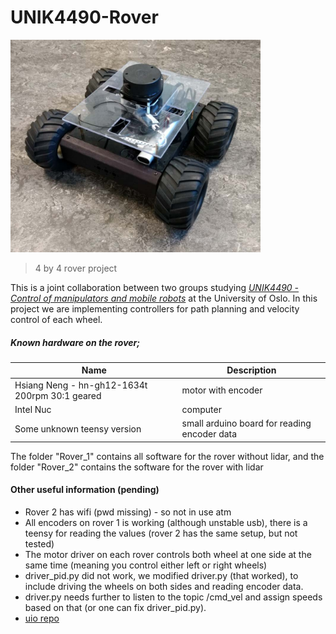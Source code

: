 # UNIK4490-Rover
<img src="https://github.com/KvalheimRacing/UNIK4490-Rover/blob/master/Rover_2/rover_pic.PNG" width="400" height="340">

> 4 by 4 rover project

This is a joint collaboration between two groups studying [*UNIK4490 - Control of manipulators and mobile robots*](http://www.uio.no/studier/emner/matnat/its/UNIK4490/index-eng.html) at the University of Oslo.
In this project we are implementing controllers for path planning and velocity control of each wheel.

##### Known hardware on the rover;
| Name | Description |
| ----- | ---- |
|Hsiang Neng - hn-gh12-1634t 200rpm 30:1 geared |motor with encoder|
|Intel Nuc |computer|
|Some unknown teensy version| small arduino board for reading encoder data| 

The folder "Rover_1" contains all software for the rover without lidar, and the folder "Rover_2" contains the software for the rover with lidar


#### Other useful information (pending)
- Rover 2 has wifi (pwd missing) - so not in use atm
- All encoders on rover 1 is working (although unstable usb), there is a teensy for reading the values (rover 2 has the same setup, but not tested)
- The motor driver on each rover controls both wheel at one side at the same time (meaning you control either left or right wheels)
- driver_pid.py did not work, we modified driver.py (that worked), to include driving the wheels on both sides and reading encoder data.
- driver.py needs further to listen to the topic /cmd_vel and assign speeds based on that (or one can fix driver_pid.py).
- [uio repo](https://github.uio.no/UNIK4490/rover_setup)
